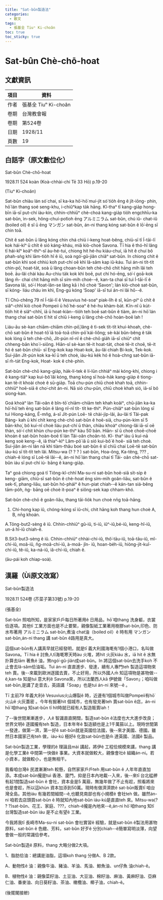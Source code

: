 ```yaml
---
title: "Sat-bûn製造法"
categories:
  - 散文
tags:
  - 張基全 Tiuⁿ Ki-choân
toc: true
toc_sticky: true
---
```


# Sat-bûn Chè-chō-hoat

## 文獻資訊

| 項目 | 資料 |
|---|---|
| 作者 | 張基全 Tiuⁿ Ki-choân |
| 卷期 | 台灣教會報 |
| 卷期 | 第524卷 |
| 日期 | 1928/11 |
| 頁數 | 19 |

## 白話字（原文數位化）

Sat-bûn Chè-chō-hoat

1928.11 524 koàn (Koà-chhài-chí Tē 33 Hō) p.19-20

(Tiuⁿ Ki-choân)

Sat-bûn chiàu lán só͘ chai, sī ka-ka hō͘-hō͘ muí-ji̍t só͘ tio̍h ēng ê ji̍t-iōng- phín, hō͘ lán thang soé seng-khu, i-chiûⁿkap ta̍k hāng. Kî-thaⁿ tī kang-gia̍p hong-bīn iā-sī put-chí iàu-kín, chhin-chhiūⁿ chè-choá kang-gia̍p tio̍h engchhīu-ka sat-bûn, ìn-sek, hông-chuí-po͘tìoh ēng アルミニラム sat-bûn, chú iû- chat-iû (boiled oil) ê sî ū ēng マンガン sat-bûn, án-ni thang kóng sat-bûn ê lō͘-ēng sī chin toā.

Chit ê sat-bûn ū lâng kóng chin chá chiū í-keng hoat-bêng, chiū-sī tī Í-tāi-lī kok hái-kíⁿ ū chi̍t ê sió káng-kháu, miâ kiò-choè Savona. Tī hia ê thó-hî lâng tī hái-kîⁿ koâⁿ-thiⁿ-sî àu-hé-tui, chiong hit hé-hu kiáu-chuí, iā hit ê chuí bô phah-sǹg khì lām-tio̍h hî ê iû, soà ngó͘-gû-jiân chiâⁿ sat-bûn. In chiong chit ê sat-bûn khì soé chhiú koh put-chí oē khì lâ-sâm kap iû-káu. Tuì án-ni ti̍t-ti̍t chìn-pō͘, hoat-ta̍t, soà ū lâng choan-bûn teh chè-chō chit hāng mi̍h lâi teh boē. āu-lâi chài kàu Au-chiu ta̍k kok khì boē, put chí hó-ēng, só͘-í goā-kok lâng m̄- chai chit hāng mi̍h sī sím-mi̍h choè--ê, kan-ta chai sī tuì Í-tāi-lī ê Savona lâi, só͘-í Hoat-lân-se lâng kā i hō choè ‘Savon'; lán kiò-choè sat-bûn, sī kóng- liáu cháu im khì, Eng-gú kóng ‘Soap' iā-sī tuì án-ni lâi hō--ê.

Tī Chú-chêng 79 nî Í-tāi-lī ê Vesuvius hé-soaⁿ piak-li̍h ê sî, kūn-piⁿ ū chi̍t ê siâⁿ-chhī kiò choè Pompeii ū hō͘ hé-soaⁿ ê hé-hu khàm-ba̍t. Kīn-nî ū ku̍t-tio̍h hit ê siâⁿ-chhī, iā ū hoat-kiàn--tio̍h teh boē sat-bûn ê tiàm, án-ni hō͘ lán thang chai sat-bûn tī hit sî chiū í-keng ū lâng chè-chō hoàn-boē lah !

Liáu-āu sè-kan chiām-chiām chìn-pō͘,lâng ê tì-sek ti̍t-ti̍t khui-khoah, chè-chō sat-bûn ê hoat-tō͘ iā toā-toā chìn-pō͘ kái-liông; sè-kài bûn-bêng ê ta̍k kok lóng ū teh chè-chō, Ji̍t-pún nî-nî ê chè-chō gia̍h iā-sī chiūⁿ chi̍t chheng-bān kho͘ í-siōng. Hiān-sî sè-kan tē-it hoat-ta̍t, choè tē-it choē, tē-it hó ê sat-bûn chiū- sī Eng-kok kap Hoat-kok, āu-lâi chiah Bí-kok, Tek-kok. Sui-jiân Ji̍t-pún kok ka-kī ū teh choè, iáu-kú ke̍k hó ê hoà-chng sat-bûn iā-sī m̄-ta̍t Eng-kok, Hoat- kok ê chè-phín.

Sat-bûn chè-chō kang-gia̍p, ha̍k-lí-tek ê lí-lūn chhiáⁿ mài kóng-khí, chiong i ê kang-tiâⁿ kap kui-bô͘ lâi kóng, thang kóng sī hoà-ha̍k kang-gia̍p ê tiong-kan tē-it khoài choè ê sū-gia̍p. Toā chu-pún chiū choè khah toā, chhin-chhiūⁿ hoē-siā ê cho͘-chit án-ni. Nā sió chu-pūn, chiū choè khah sió, iā-sī bô siong-kan.

Goá khoàⁿ lán Tâi-oân ê bîn-tō͘ chiām-chiām teh khah koâiⁿ, chū-jiân ka-ka hō͘-hō͘ teh ēng sat-bûn ê lâng nî-nî ti̍t- ti̍t ke-thiⁿ. Pún-chiâⁿ sat-bûn lóng sī tuì Hiong-káng, Ē-mn̂g, á-sī Ji̍t-pún Loē- tē chài-ji̍p-lâi, āu-lâi tī Tâi-pak Báng- kah ū khí chi̍t keng chè-chō sat-bûn ê hoē-siā, chu-pún-kim sī 5 bān-kho͘, bô kuí-nî choè liáu put-chí ū thàn, chiàu khoàⁿ chiong-lâi iā-sī oē thàn, só͘-í chit khùn chu-pún ke-thiⁿ kàu 50 bān. Hiān- sî ū choè choē-choē khoán ê sat-bûn hoàn-boē tī lán Tâi-oân choân-tó. Kî- thaⁿ iáu ū kuí-nā keng soè keng--ê, iā thiaⁿ-kìⁿ Lâm-pō͘ iā ū sió kui-bô͘ ê hoē- siā teh choè. Sui-jiân án-ni lán nā khì tiàm-thâu boé sat-bûn ê sî chiū chai Loē-tē sat-bûn iáu-kú sī ti̍t-ti̍t teh lâi. Mitsu-wa (? ? ? ) sat-bûn, Hoa-ông, Ka-têng, ??? , chiah-ê lóng sī Loē-tē lâi--ê, án-ni hō͘ lán thang chai tī Tâi- oân chè-chō sat-bûn iáu sī put-chí iú- bāng ê kang-gia̍p.

Taⁿ goá chiong goá tī Tiông-kî-chhī Ma-su-ni sat-bûn hoē-siā si̍t-si̍p ê keng- giām, chiū-sī sat-bûn ê chè-hoat ēng sím-mi̍h goân-liāu, sat-bûn ê sek-tī, phang-liāu, sat-bûn hó-pháiⁿ ê hun-piat chiah--ê kán-tan siá-bêng tām-po̍h, ǹg- bāng oē choè it-poaⁿ ê siông-sek kap chham-khó.

Sat-bûn chè-chō ê goân-liāu, thang tāi-lio̍k hun choè nn̄g toā-hāng.

1. Chi-hong kap iû, chóng-kóng sī iû-chi, chit hāng koh thang hun choè A, B, nn̄g khoán.

A.Tōng-but2-sèng ê iû. Chhin-chhiūⁿ gû-iû, ti-iû, iûⁿ-iû,bé-iû, keng-hî-iû, un-á hî-iû chiah-ê.

B.Sit3-but3-sèng ê iû. Chhin-chhiūⁿ chhài-chí-iû, thô͘-tāu-iû, toā-tāu-iû, mî- chí-iû, moâ-iû, n̂g-moâ-chí-iû, à-moâ- jîn- iû, hoan-be̍h-iû, hiòng-ji̍t-kuî-chí-iû, tê-iû, ka-ná-iû, iâ-chí-iû, chiah ê.

(āu-pái koh chiap-soà).

## 漢羅（Ùi原文改寫）

Sat-bûn製造法

1928.11 524卷 (芥菜子第33號) p.19-20

(張基全)

Sat-bûn 照咱所知，是家家戶戶每日所著用ê 日用品，hō͘ 咱thang 洗身軀，衣裳佮逐項。其他tī 工業方面也是不止要緊，親像製紙工業著用樹膠sat-bûn,印色、防水布著用 アルミニラム sat-bûn,煮油 chat油（boiled oil）ê 時有用 マンガン sat-bûn,án-ni thang 講 sat-bûn ê路用是真大。

這個sat-bûn有人講真早就已經發明，就是tī 義大利國海墘有1個小港口，名叫做Savona。Tī hia ê 討魚人tī海墘寒天時àu 火堆，將hit 火灰kiáu 水，iā hit ê 水無扑算去lām 著魚ê 油，煞ngó͘-gû-jiân成sat-bûn。In 將這個sat-bûn去洗手koh 不止會去lâ-sâm佮油垢。Tuì án-ni 直直進步、發達，續有人專門teh 製造這項物來teh 賣。後--來載到歐洲逐國去賣，不止好用，所以外國人m̄ 知這項物是甚物做--ê,kan-ta 知是tuì 意大利ê Savona來，所以法蘭西人kā 伊號做「Savon」；咱叫做sat-bûn,是講了走音去，英語講「Soap」也是tuì án-ni 來號--ê 。

Tī 主前79 年義大利ê Vesuvius火山爆裂ê 時，近邊有1個城市叫做Pompeii有hō͘ 火山ê 火灰蓋密 。今年有掘著hit 個城市，也有發見著teh 賣sat-bûn ê店，án-ni hō͘ 咱thang 知sat-bûn tī hit時就已經有人製造販賣lah！

了--後世間漸漸進步，人ê 智識直直開闊，製造sat-bûn ê法度也大大進步改良；世界文明ê 逐國攏有teh 製造，日本年年ê 製造額也是上1千萬箍以上。現時世間第一發達，做第一濟，第一好ê sat-bûn就是英國佮法國，後--來才美國、德國。雖然日本國家己有teh 做，iáu-kú 極好ê 化妝sat-bûn也是m̄ 達英國、法國ê 製品。

Sat-bûn製造工業，學理的ê 理論且mài 講起，將伊ê 工程佮規模來講，thang 講是化學工業ê 中間第一快做ê 事業。大資本就做較大，親像會社ê 組織án-ni。若小資本，就做較小，也是無相干。

我看咱台灣ê 民渡漸漸teh 較懸，自然家家戶戶teh 用sat-bûn ê 人年年直直加添。本成sat-bûn攏是tuì 香港、廈門，抑是日本內地載--入來，後--來tī 台北艋舺有起1間製造sat-bûn ê 會社，資本金是5 萬箍，無幾年做了不止有趁，照看將來也是會趁，所以這khùn 資本加添到50萬。現時有做濟濟款ê sat-bûn販賣tī 咱台灣全島。其他iáu 有幾若間細間--ê,也聽見南部也有小規模ê 會社teh 做。雖然án-ni 咱若去店頭買sat-bûn ê 時就知內地sat-bûn iáu-kú是直直teh 來。Mitsu-wa(? ? ?)sat-bûn、花王、家庭、???，chiah-ê攏是內地來--ê,án-ni hō͘ 咱thang 知tī 台灣製造sat-bûn iáu 是不止有望ê 工業。

今我將我tī 長崎市Ma-su-ni sat-bûn 會社實習ê 經驗，就是sat-bûn ê製法用甚物原料，sat-bûn ê 色緻、芳料，sat-bûn 好歹ê 分別chiah--ê簡單寫明淡薄，向望會做一般的常識佮參考。

Sat-bûn製造ê 原料，thang 大略分做2大項。

1、脂肪佮油：總講是油脂，這項koh thang 分做A、B 2款。

A、動物性ê 油：親像牛油、豬油、羊油、馬油、鯨魚油、un仔魚 油chiah-ê。

B、植物性ê 油：親像菜籽油、土豆油、大豆油、棉籽油、麻油、黃麻籽油、亞麻仁油、番麥油、向日葵籽油、茶油、橄欖油、椰子油，chiah-ê。

(後擺閣接紲)
